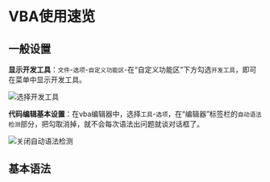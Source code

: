 # VBA使用速览

## 一般设置

**显示开发工具**：`文件`-`选项`-`自定义功能区`-在“自定义功能区”下方勾选`开发工具`，即可在菜单中显示开发工具。

![选择开发工具](https://pic.imgdb.cn/item/65ab3e0e871b83018a854533.jpg)

**代码编辑基本设置**：在vba编辑器中，选择`工具`-`选项`，在“编辑器”标签栏的`自动语法检测`部分，把勾取消掉，就不会每次语法出问题就谈对话框了。

![关闭自动语法检测](https://pic.imgdb.cn/item/65ab3f8b871b83018a8a1433.jpg)

## 基本语法

